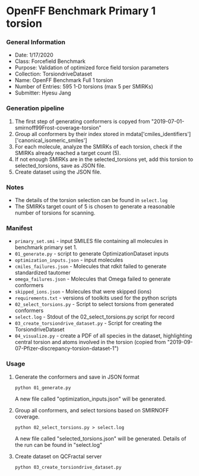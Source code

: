 # OpenFF Benchmark Primary 1 torsion

### General Information
 - Date: 1/17/2020
 - Class: Forcefield Benchmark 
 - Purpose: Validation of optimized force field torsion parameters
 - Collection: TorsiondriveDataset
 - Name: OpenFF Benchmark Full 1 torsion
 - Number of Entries: 595 1-D torsions (max 5 per SMIRKs)
 - Submitter: Hyesu Jang

### Generation pipeline
1. The first step of generating conformers is copyed from "2019-07-01-smirnoff99Frost-coverage-torsion"
2. Group all conformers by their index stored in mdata['cmiles_identifiers']['canonical_isomeric_smiles']
3. For each molecule, analyze the SMIRKs of each torsion, check if the SMIRKs already reached a target count (5).
4. If not enough SMIRKs are in the selected_torsions yet, add this torsion to selected_torsions, save as JSON file.
4. Create dataset using the JSON file.

### Notes
 - The details of the torsion selection can be found in `select.log`
 - The SMIRKs target count of 5 is chosen to generate a reasonable number of torsions for scanning.

### Manifest
 - `primary_set.smi` - input SMILES file containing all molecules in benchmark primary set 1.
 - `01_generate.py` - script to generate OptimizationDataset inputs
 - `optimization_inputs.json` - input molecules
 - `cmiles_failures.json` - Molecules that rdkit failed to generate standardized tautomer
 - `omega_failures.json` - Molecules that Omega failed to generate conformers
 - `skipped_ions.json` - Molecules that were skipped (ions)
 - `requirements.txt` - versions of toolkits used for the python scripts
 - `02_select_torsions.py` - Script to select torsions from generated conformers
 - `select.log` - Stdout of the 02_select_torsions.py script for record
 - `03_create_torsiondrive_dataset.py` - Script for creating the TorsiondriveDataset
 - `04_visualize.py` - create a PDF of all species in the dataset, highlighting central torsion and atoms involved in the torsion
                    (copied from "2019-09-07-Pfizer-discrepancy-torsion-dataset-1")



### Usage
1. Generate the conformers and save in JSON format
    ```
    python 01_generate.py
    ```
    A new file called "optimization_inputs.json" will be generated.

2. Group all conformers, and select torsions based on SMIRNOFF coverage.
    ```
    python 02_select_torsions.py > select.log
    ```
    A new file called "selected_torsions.json" will be generated. Details of the run can be found in "select.log"

3. Create dataset on QCFractal server
    ```
    python 03_create_torsiondrive_dataset.py
    ```